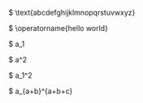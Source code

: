 
$ \text{abcdefghijklmnopqrstuvwxyz}

$ \operatorname{hello   world}

$ a_1

$ a^2

$ a_1^2

$ a_{a+b}^{a+b+c}


